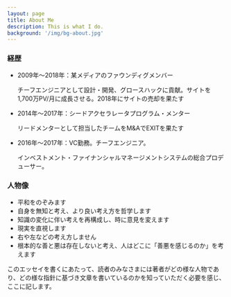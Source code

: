 ```yaml
---
layout: page
title: About Me
description: This is what I do.
background: '/img/bg-about.jpg'
---
```


### 経歴

* 2009年〜2018年：某メディアのファウンディグメンバー

    チーフエンジニアとして設計・開発、グロースハックに貢献。サイトを1,700万PV/月に成長させる。2018年にサイトの売却を果たす

* 2014年〜2017年：シードアクセラレータプログラム・メンター

    リードメンターとして担当したチームをM&AでEXITを果たす

* 2016年〜2017年：VC勤務。チーフエンジニア。

    インベストメント・ファイナンシャルマネージメントシステムの総合プロデューサー。


### 人物像

* 平和をのぞみます
* 自身を無知と考え、より良い考え方を哲学します
* 知識の変化に伴い考えを再構成し、時に意見を変えます
* 現実を直視します
* 右や左などの考え方しません
* 根本的な善と悪は存在しないと考え、人はどこに「善悪を感じるのか」を考えます

このエッセイを書くにあたって、読者のみなさまには著者がどの様な人物であり、どの様な指針に基づき文章を書いているのかを知っていただく必要を感じ、ここに記します。
